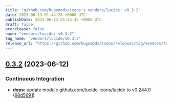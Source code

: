 ```yaml
---
title: "github.com/hugomods/icons's vendors/lucide: v0.3.2"
date: 2023-06-13 01:44:28 +0000 UTC
publishDate: 2023-06-13 01:44:45 +0000 UTC
draft: false
prerelease: false
name: "vendors/lucide: v0.3.2"
tag_name: "vendors/lucide/v0.3.2"
release_url: "https://github.com/hugomods/icons/releases/tag/vendors/lucide/v0.3.2"
---
```


## [0.3.2](https://github.com/hugomods/icons/compare/vendors/lucide/v0.3.1...vendors/lucide/v0.3.2) (2023-06-12)


### Continuous Integration

* **deps:** update module github.com/lucide-icons/lucide to v0.244.0 ([98d5691](https://github.com/hugomods/icons/commit/98d5691e16877ac82320a0f23c5d2b441f2fa1e7))
